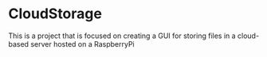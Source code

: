 # CloudStorage
This is a project that is focused on creating a GUI for storing files in a cloud-based server hosted on a RaspberryPi
